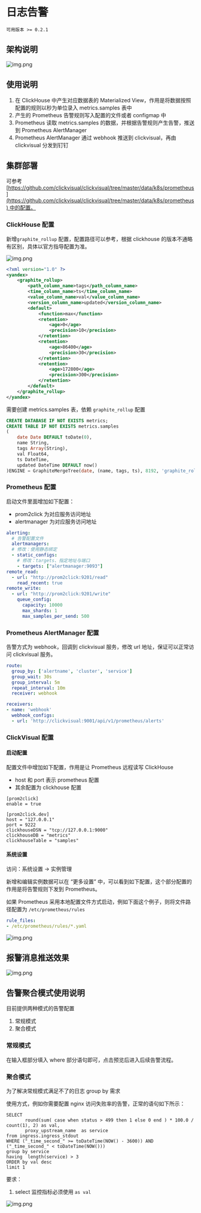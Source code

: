 # 日志告警

`可用版本 >= 0.2.1`

## 架构说明

![img.png](../../images/alarm-arch.png)

## 使用说明

1. 在 ClickHouse 中产生对应数据表的 Materialized View，作用是将数据按照配置的规则以秒为单位录入 metrics.samples 表中
2. 产生的 Prometheus 告警规则写入配置的文件或者 configmap 中
3. Prometheus 读取 metrics.samples 的数据，并根据告警规则产生告警，推送到 Prometheus AlertManager
4. Prometheus AlertManager 通过 webhook 推送到 clickvisual，再由 clickvisual 分发到钉钉

## 集群部署

可参考[https://github.com/clickvisual/clickvisual/tree/master/data/k8s/prometheus](https://github.com/clickvisual/clickvisual/tree/master/data/k8s/prometheus) 中的配置。

### ClickHouse 配置

新增`graphite_rollup` 配置，配置路径可以参考，根据 clickhouse 的版本不通略有区别，具体以官方指导配置为准。

![img.png](../../images/graphite_rollup_tree.png)

```xml
<?xml version="1.0" ?>
<yandex>
    <graphite_rollup>
        <path_column_name>tags</path_column_name>
        <time_column_name>ts</time_column_name>
        <value_column_name>val</value_column_name>
        <version_column_name>updated</version_column_name>
        <default>
            <function>max</function>
            <retention>
                <age>0</age>
                <precision>10</precision>
            </retention>
            <retention>
                <age>86400</age>
                <precision>30</precision>
            </retention>
            <retention>
                <age>172800</age>
                <precision>300</precision>
            </retention>
        </default>
    </graphite_rollup>
</yandex>
```

需要创建 metrics.samples 表，依赖 `graphite_rollup` 配置

```sql
CREATE DATABASE IF NOT EXISTS metrics;
CREATE TABLE IF NOT EXISTS metrics.samples
(
    date Date DEFAULT toDate(0),
    name String,
    tags Array(String),
    val Float64,
    ts DateTime,
    updated DateTime DEFAULT now()
)ENGINE = GraphiteMergeTree(date, (name, tags, ts), 8192, 'graphite_rollup');
```

### Prometheus 配置

启动文件里面增加如下配置：

- prom2click 为对应服务访问地址
- alertmanager 为对应服务访问地址

```yaml
alerting:
  # 告警配置文件
  alertmanagers:
  # 修改：使用静态绑定
  - static_configs:
    # 修改：targets、指定地址与端口
    - targets: ["alertmanager:9093"]
remote_read:
  - url: "http://prom2click:9201/read"
    read_recent: true
remote_write:
  - url: "http://prom2click:9201/write"
    queue_config:
      capacity: 10000
      max_shards: 1
      max_samples_per_send: 500
```

### Prometheus AlertManager 配置

告警方式为 webhook，回调到 clickvisual 服务，修改 url 地址，保证可以正常访问 clickvisual 服务。

```yaml
route:
  group_by: ['alertname', 'cluster', 'service']
  group_wait: 30s
  group_interval: 5m
  repeat_interval: 10m
  receiver: webhook

receivers:
- name: 'webhook'
  webhook_configs:
  - url: 'http://clickvisual:9001/api/v1/prometheus/alerts'
```

### ClickVisual 配置

#### 启动配置

配置文件中增加如下配置，作用是让 Prometheus 远程读写 ClickHouse
- host 和 port 表示 prometheus 配置
- 其余配置为 clickhouse 配置

```
[prom2click]
enable = true

[prom2click.dev]
host = "127.0.0.1"
port = 9222
clickhouseDSN = "tcp://127.0.0.1:9000"
clickhouseDB = "metrics"
clickhouseTable = "samples"
```

#### 系统设置

访问：系统设置 -> 实例管理

新增和编辑实例数据可以在 “更多设置” 中，可以看到如下配置，这个部分配置的作用是将告警规则下发到 Prometheus。

如果 Prometheus 采用本地配置文件方式启动，例如下面这个例子，则将文件路径配置为 `/etc/prometheus/rules`

```yaml
rule_files:
- /etc/prometheus/rules/*.yaml
```

![img.png](../../images/alarm-store-k8s.png)

## 报警消息推送效果

![img.png](../../images/alarm-msg-push.png)


## 告警聚合模式使用说明

目前提供两种模式的告警配置
1. 常规模式
2. 聚合模式

### 常规模式
在输入框部分填入 where 部分语句即可，点击预览后进入后续告警流程。

### 聚合模式
为了解决常规模式满足不了的日志 group by 需求

使用方式，例如你需要配置 nginx 访问失败率的告警，正常的语句如下所示：

```mysql
SELECT 
       round(sum( case when status > 499 then 1 else 0 end ) * 100.0 / count(1), 2) as val,
       proxy_upstream_name  as service
from ingress.ingress_stdout
WHERE ("_time_second_" >= toDateTime(NOW() - 3600)) AND ("_time_second_" < toDateTime(NOW()))
group by service
having  length(service) > 3 
ORDER by val desc    
limit 1
```

要求：
1. select 监控指标必须使用 `as val`

![img.png](../../images/alarm-agg.png)


